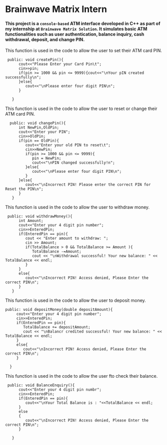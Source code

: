 # Brainwave Matrix Intern  
#### This project is a `console-based` ATM interface developed in C++ as part of my internship at `Brainwave Matrix Solution`. It simulates basic ATM functionalities such as user authentication, balance inquiry, cash withdrawal, deposit, and change PIN.  
This function is used in the code to allow the user to set their ATM card PIN.
``` 
 public: void createPin(){
      cout<<"Please Enter your Card Pin\t";
      cin>>pin;
      if(pin >= 1000 && pin <= 9999){cout<<"\nYour pIN created successfully\n";
      }else{
         cout<<"\nPlease enter four digit PIN\n";
      }
      
   }
   ```  
   This function is used in the code to allow the user to reset or change their ATM card PIN.
``` 
  public: void changePin(){
      int NewPin,OldPin;
      cout<<"Enter your PIN";
      cin>>OldPin;
      if(pin == OldPin){
         cout<<"Enter your old PIN to reset\t";
         cin>>NewPin;
         if(pin >= 1000 && pin <= 9999){
            pin = NewPin;
            cout<<"\nPIN changed successfully!n";
         }else{
            cout<<"\nPlease enter four digit PIN\n";
         }
      }else{
         cout<<"\nIncorrect PIN! Please enter the correct PIN for Reset the PIN\n";
      }
   }
   ```  
   This function is used in the code to allow the user to withdraw money.
``` 
 public: void withdrawMoney(){
      int Amount;
      cout<<"Enter your 4 digit pin number";
      cin>>EnteredPin;
      if(EnteredPin == pin){
         cout << "Enter amount to withdraw: ";
         cin >> Amount;
         if(TotalBalance > 0 && TotalBalance >= Amount ){
            TotalBalance -=Amount;
            cout << "\nWithdrawal successful! Your new balance: " << TotalBalance << endl;
         }
      }
      else{
         cout<<"\nIncorrect PIN! Access denied, Please Enter the correct PIN\n";
      }
   }

``` 
This function is used in the code to allow the user to deposit money.
 ```
 public: void depositMoney(double depositAmount){
      cout<<"Enter your 4 digit pin number";
      cin>>EnteredPin;
      if(EnteredPin == pin){
         TotalBalance += depositAmount;
         cout << "\nBalancr credited successful! Your new balance: " << TotalBalance << endl;
      }
      else{
         cout<<"\nIncorrect PIN! Access denied, Please Enter the correct PIN\n";
      }
       
   }
   ```
   This function is used in the code to allow the user fto check their balance.
``` 
 public: void BalanceEnquiry(){
      cout<<"Enter your 4 digit pin numbr";
      cin>>EnteredPin;
      if(EnteredPin == pin){
         cout<<"\nYour Total Balance is : "<<TotalBalance << endl;
      }
      else
      {
         cout<<"\nIncorrect PIN! Access denied, Please Enter the correct PIN\n";
      }
      
   }
   ```
   
 

